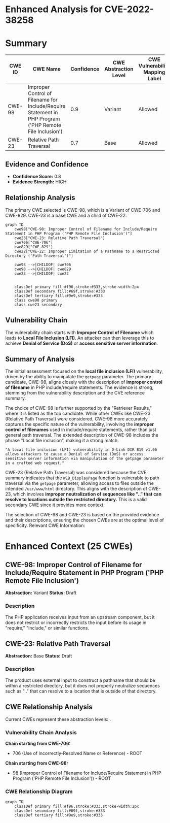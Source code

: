 # Enhanced Analysis for CVE-2022-38258

# Summary
| CWE ID | CWE Name | Confidence | CWE Abstraction Level | CWE Vulnerability Mapping Label | CWE-Vulnerability Mapping Notes |
|---|---|---|---|---|---|
| CWE-98 | Improper Control of Filename for Include/Require Statement in PHP Program ('PHP Remote File Inclusion') | 0.9 | Variant | Allowed | Primary CWE |
| CWE-23 | Relative Path Traversal | 0.7 | Base | Allowed | Secondary Candidate |

## Evidence and Confidence

*   **Confidence Score:** 0.8
*   **Evidence Strength:** HIGH

## Relationship Analysis
The primary CWE selected is CWE-98, which is a Variant of CWE-706 and CWE-829. CWE-23 is a base CWE and a child of CWE-22.
```mermaid
graph TD
    cwe98["CWE-98: Improper Control of Filename for Include/Require Statement in PHP Program ('PHP Remote File Inclusion')"]
    cwe23["CWE-23: Relative Path Traversal"]
    cwe706["CWE-706"]
    cwe829["CWE-829"]
    cwe22["CWE-22: Improper Limitation of a Pathname to a Restricted Directory ('Path Traversal')"]
    
    cwe98 -->|CHILDOF| cwe706
    cwe98 -->|CHILDOF| cwe829
    cwe23 -->|CHILDOF| cwe22
    

    classDef primary fill:#f96,stroke:#333,stroke-width:2px
    classDef secondary fill:#69f,stroke:#333
    classDef tertiary fill:#9e9,stroke:#333
    class cwe98 primary
    class cwe23 secondary
```

## Vulnerability Chain
The vulnerability chain starts with **Improper Control of Filename** which leads to **Local File Inclusion (LFI)**. An attacker can then leverage this to achieve **Denial of Service (DoS)** or **access sensitive server information**.

## Summary of Analysis
The initial assessment focused on the **local file inclusion (LFI)** vulnerability, driven by the ability to manipulate the `getpage` parameter. The primary candidate, CWE-98, aligns closely with the description of **improper control of filename** in PHP include/require statements. The evidence is strong, stemming from the vulnerability description and the CVE reference summary.

The choice of CWE-98 is further supported by the "Retriever Results," where it is listed as the top candidate. While other CWEs like CWE-23 (Relative Path Traversal) were considered, CWE-98 more accurately captures the specific nature of the vulnerability, involving the **improper control of filenames** used in include/require statements, rather than just general path traversal. The extended description of CWE-98 includes the phrase "Local file inclusion", making it a strong match.

```
"A local file inclusion (LFI) vulnerability in D-Link DIR 819 v1.06 allows attackers to cause a Denial of Service (DoS) or access sensitive server information via manipulation of the getpage parameter in a crafted web request."
```

CWE-23 (Relative Path Traversal) was considered because the CVE summary indicates that the `WEB_DisplayPage` function is vulnerable to path traversal via the `getpage` parameter, allowing access to files outside the intended `/usr/www/html` directory. This aligns with the description of CWE-23, which involves **improper neutralization of sequences like ".." that can resolve to locations outside the restricted directory.** This is a valid secondary CWE since it provides more context.

The selection of CWE-98 and CWE-23 is based on the provided evidence and their descriptions, ensuring the chosen CWEs are at the optimal level of specificity.
Relevant CWE Information:

# Enhanced Context (25 CWEs)

## CWE-98: Improper Control of Filename for Include/Require Statement in PHP Program ('PHP Remote File Inclusion')
**Abstraction:** Variant
**Status:** Draft

### Description
The PHP application receives input from an upstream component, but it does not restrict or incorrectly restricts the input before its usage in "require," "include," or similar functions.

## CWE-23: Relative Path Traversal
**Abstraction:** Base
**Status:** Draft

### Description
The product uses external input to construct a pathname that should be within a restricted directory, but it does not properly neutralize sequences such as ".." that can resolve to a location that is outside of that directory.


## CWE Relationship Analysis

Current CWEs represent these abstraction levels: .


### Vulnerability Chain Analysis

**Chain starting from CWE-706:**
- 706 (Use of Incorrectly-Resolved Name or Reference) - ROOT


**Chain starting from CWE-98:**
- 98 (Improper Control of Filename for Include/Require Statement in PHP Program ('PHP Remote File Inclusion')) - ROOT



### CWE Relationship Diagram

```mermaid
graph TD
    classDef primary fill:#f96,stroke:#333,stroke-width:2px
    classDef secondary fill:#69f,stroke:#333
    classDef tertiary fill:#9e9,stroke:#333
```